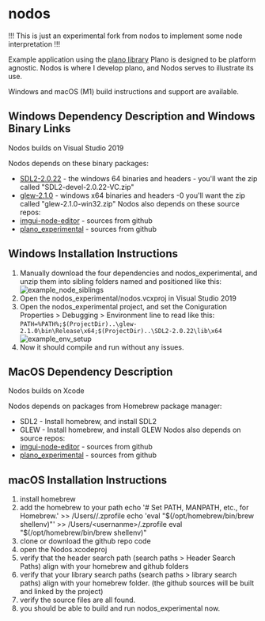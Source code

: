 # nodos

!!! This is just an experimental fork from nodos to implement some node interpretation !!!

Example application using the [plano library](https://github.com/crolando/plano)
Plano is designed to be platform agnostic. Nodos is where I develop plano, and Nodos serves to illustrate its use.

Windows and macOS (M1) build instructions and support are available.

## Windows Dependency Description and Windows Binary Links
Nodos builds on Visual Studio 2019

Nodos depends on these binary packages: 
- [SDL2-2.0.22](https://github.com/libsdl-org/SDL/releases/download/release-2.0.22/SDL2-devel-2.0.22-VC.zip) - the windows 64 binaries and headers - you'll want the zip called "SDL2-devel-2.0.22-VC.zip"
- [glew-2.1.0](https://sourceforge.net/projects/glew/files/glew/2.1.0/glew-2.1.0-win32.zip/download) - windows x64 binaries and headers -0 you'll want the zip called "glew-2.1.0-win32.zip"
Nodos also depends on these source repos:
- [imgui-node-editor](https://github.com/thedmd/imgui-node-editor) - sources from github
- [plano_experimental](https://github.com/adamsepp/plano_experimental) - sources from github

## Windows Installation Instructions
1. Manually download the four dependencies and nodos_experimental, and unzip them into sibling folders named and positioned like this:
![example_node_siblings](https://user-images.githubusercontent.com/1946494/201422130-b5e0532f-9ac7-446f-b60d-7fe183df0702.jpg)
2. Open the nodos_experimental/nodos.vcxproj in Visual Studio 2019
3. Open the nodos_experimental project, and set the Coniguration Properties > Debugging > Environment line to read like this:
   `PATH=%PATH%;$(ProjectDir)..\glew-2.1.0\bin\Release\x64;$(ProjectDir)..\SDL2-2.0.22\lib\x64`
![example_env_setup](https://user-images.githubusercontent.com/1946494/201411944-7d4e9217-e1ae-406a-80ae-b973ae7fb342.jpg)
4. Now it should compile and run without any issues. 

## MacOS Dependency Description 
Nodos builds on Xcode

Nodos depends on packages from Homebrew package manager: 
- SDL2 - Install homebrew, and install SDL2
- GLEW - Install homebrew, and install GLEW
Nodos also depends on source repos:
- [imgui-node-editor](https://github.com/thedmd/imgui-node-editor) - sources from github
- [plano_experimental](https://github.com/adamsepp/plano_experimental) - sources from github

## macOS Installation Instructions
1. install homebrew
2. add the homebrew to your path 
    echo '# Set PATH, MANPATH, etc., for Homebrew.' >> /Users/<username>/.zprofile
    echo 'eval "$(/opt/homebrew/bin/brew shellenv)"' >> /Users/<usernanme>/.zprofile
    eval "$(/opt/homebrew/bin/brew shellenv)"
3. clone or download the github repo code
4. open the Nodos.xcodeproj 
5. verify that the header search path (search paths > Header Search Paths) align with your homebrew and github folders
6. verify that your library search paths (search paths > library search paths) align with your homebrew folder.  (the github sources will be built and linked by the project)
7. verify the source files are all found.
8. you should be able to build and run nodos_experimental now. 
